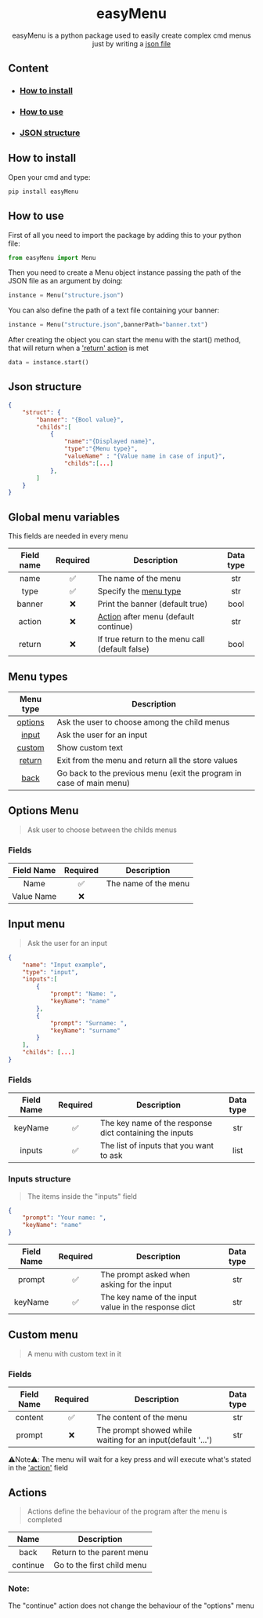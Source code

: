 <div align="center"><h1>easyMenu</h1></div>

<div align="center">easyMenu is a python package used to easily create complex cmd menus just by writing a <a href="#json">json file</a></div>

## Content

- ### <a href="#install">How to install</a>
- ### <a href="#how">How to use</a>
- ### <a href="#json">JSON structure</a>

<div id="install"></div>

## How to install

Open  your cmd and type:

```python
pip install easyMenu
```

<div id="how"></div>

## How to use

First of all you need to import the package by adding this to your python file:

```python
from easyMenu import Menu
```
Then you need to create a Menu object instance passing the path of the JSON file as an argument by doing:

```python
instance = Menu("structure.json")
```

You can also define the path of a text file containing your banner:

```python
instance = Menu("structure.json",bannerPath="banner.txt")
```

After creating the object you can start the menu with the start() method, that will return when a <a href="#actions">'return' action</a> is met

```python
data = instance.start()
```

<div id="json"></div>

## Json structure

```json
{
    "struct": {
        "banner": "{Bool value}",
        "childs":[
            {
                "name":"{Displayed name}",
                "type":"{Menu type}",
                "valueName" : "{Value name in case of input}",
                "childs":[...]
            },
        ]
    }
}
```

## Global menu variables

This fields are needed in every menu 

Field name |Required|Description| Data type
:---------:|:------------:|-----------|:--------:|
name|:white_check_mark:| The name of the menu|str
type|:white_check_mark:|Specify the <a href="#">menu type</a>|str
banner|:x:| Print the banner (default true) | bool
action|:x:|<a href="#actions">Action</a> after menu (default continue)|str
return|:x:|If true return to the menu call (default false)|bool

## Menu types

Menu type |  Description |
:--------:|--------------|
<a href="#options">options</a>|Ask the user to choose among the child menus
<a href="#input">input</a>| Ask the user for an input
<a href="#custom">custom</a>|Show custom text
<a href="#return">return</a>|Exit from the menu and return all the store values
<a href="#back">back</a>| Go back to the previous menu (exit the program in case of main menu)

<a id="options"></a>

## Options Menu

> Ask user to choose between the childs menus

### Fields

Field Name | Required |Description
:---------:|:--------:|-----------
Name|:white_check_mark:| The name of the menu
Value Name|:x:|

<a id="input"></a>

## Input menu

> Ask the user for an input

```json
{
    "name": "Input example",
    "type": "input",
    "inputs":[
        {
            "prompt": "Name: ",
            "keyName": "name"
        },
        {
            "prompt": "Surname: ",
            "keyName": "surname"
        }
    ],
    "childs": [...]
}
```

### Fields

Field Name | Required |Description|Data type
:---------:|:--------:|-----------|:----:
keyName| :white_check_mark:|The key name of the response dict containing  the inputs| str
inputs|:white_check_mark:|The list of inputs that you want to ask| list

### Inputs structure
> The items inside the "inputs" field

```json
{
    "prompt": "Your name: ",
    "keyName": "name"
}
```

Field Name | Required |Description|Data type
:---------:|:--------:|-----------|:----:
prompt|:white_check_mark:|The prompt asked when asking for the input| str
keyName|:white_check_mark:|The key name of the input value in the response dict| str

<div id="custom"></div>

## Custom menu

> A menu with custom text in it

### Fields

Field Name | Required |Description|Data type
:---------:|:--------:|-----------|:----:
content|:white_check_mark:|The content of the menu|str
prompt|:x:|The prompt showed while waiting for an input(default '...')|str

:warning:Note:warning:: The menu will wait for a key press and will execute what's stated in the <a href="#actions">'action'</a> field

<div id="actions"></div>

## Actions
> Actions define the behaviour of the program after the menu is completed

Name|Description
:---:|:---------:
back| Return to the parent menu
continue|Go to the first child menu

### Note:
The "continue" action does not change the behaviour of the "options" menu
